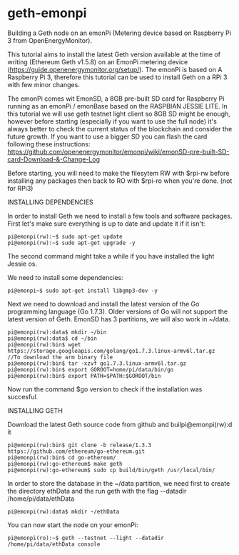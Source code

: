 # geth-emonpi
Building a Geth node on an emonPi (Metering device based on Raspberry Pi 3 from OpenEnergyMonitor). 

This tutorial aims to install the latest Geth version available at the time of writing (Ethereum Geth v1.5.8) on an EmonPi metering device (https://guide.openenergymonitor.org/setup/). The emonPi is based on A Raspberry Pi 3, therefore this tutorial can be used to install Geth on a RPi 3 with few minor changes.

The emonPi comes wit EmonSD, a 8GB pre-built SD card for Raspberry Pi running as an emonPi / emonBase based on the RASPBIAN JESSIE LITE. 
In this tutorial we will use geth testnet light client so 8GB SD might be enough, however before starting (especially if you want to use the full node) it's always better to check the current status of the blockchain and consider the future growth. 
If you want to use a bigger SD you can flash the card following these instructions: https://github.com/openenergymonitor/emonpi/wiki/emonSD-pre-built-SD-card-Download-&-Change-Log

Before starting, you will need to make the filesytem RW with $rpi-rw before installing any packages then back to RO with $rpi-ro when you're done. (not for RPi3)

INSTALLING DEPENDENCIES

In order to install Geth we need to install a few tools and software packages. First let's make sure everything is up to date and update it if it isn't:

```
pi@emonpi(rw):~$ sudo apt-get update
pi@emonpi(rw):~$ sudo apt-get upgrade -y
```

The second command might take a while if you have installed the light Jessie os.

We need to install some dependencies:
```
pi@emonpi~$ sudo apt-get install libgmp3-dev -y
```
Next we need to download and install the latest version of the Go programming language (Go 1.7.3). Older versions of Go will not support the latest version of Geth. EmonSD has 3 partitions, we will also work in ~/data.
```
pi@emonpi(rw):data$ mkdir ~/bin
pi@emonpi(rw):data$ cd ~/bin
pi@emonpi(rw):bin$ wget https://storage.googleapis.com/golang/go1.7.3.linux-armv6l.tar.gz  //To download the arm binary file
pi@emonpi(rw):bin$ tar -xzvf go1.7.3.linux-armv6l.tar.gz
pi@emonpi(rw):bin$ export GOROOT=home/pi/data/bin/go
pi@emonpi(rw):bin$ export PATH=$PATH:$GOROOT/bin
```
Now run the command $go version to check if the installation was succesful.

INSTALLING GETH

Download the latest Geth source code from github and builpi@emonpi(rw):d it 
```
pi@emonpi(rw):bin$ git clone -b release/1.3.3 https://github.com/ethereum/go-ethereum.git
pi@emonpi(rw):bin$ cd go-ethereum/
pi@emonpi(rw):go-ethereum$ make geth
pi@emonpi(rw):go-ethereum$ sudo cp build/bin/geth /usr/local/bin/
```
In order to store the database in the ~/data partition, we need first to create the directory ethData and the run geth with the flag --datadir /home/pi/data/ethData
```
pi@emonpi(rw):data$ mkdir ~/ethData
```
You can now start the node on your emonPi:
```
pi@emonpi(ro):~$ geth --testnet --light --datadir /home/pi/data/ethData console
```

